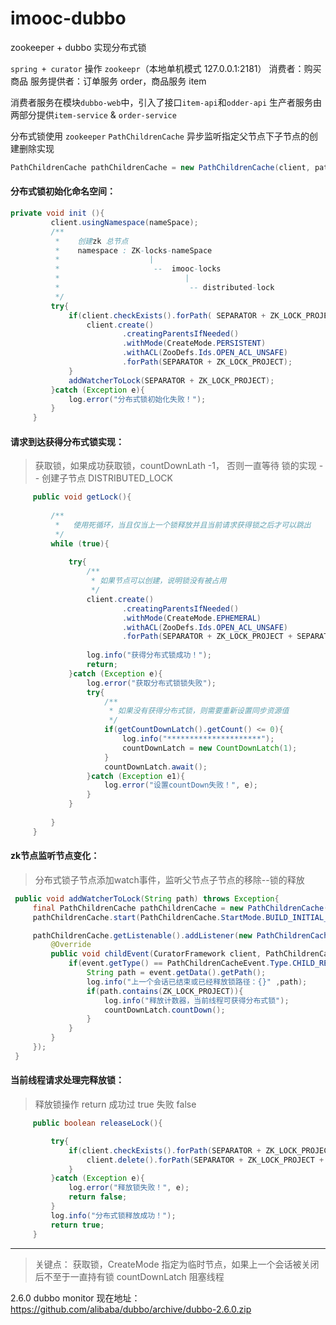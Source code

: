 # imooc-dubbo
zookeeper + dubbo 实现分布式锁

`spring + curator` 操作 `zookeepr`（本地单机模式 127.0.0.1:2181）
消费者：购买商品
服务提供者：订单服务 order，商品服务 item

消费者服务在模块`dubbo-web`中，引入了接口`item-api`和`odder-api`
生产者服务由两部分提供`item-service` & `order-service`

分布式锁使用 `zookeeper` `PathChildrenCache` 异步监听指定父节点下子节点的创建删除实现

```java
PathChildrenCache pathChildrenCache = new PathChildrenCache(client, path, true);
```

#### 分布式锁初始化命名空间：
```java
private void init (){
         client.usingNamespace(nameSpace);
         /**
          *    创建zk 总节点
          *    namespace : ZK-locks-nameSpace
          *                    |
          *                     --  imooc-locks
          *                            |
          *                             -- distributed-lock
          */
         try{
             if(client.checkExists().forPath( SEPARATOR + ZK_LOCK_PROJECT) == null){
                 client.create()
                         .creatingParentsIfNeeded()
                         .withMode(CreateMode.PERSISTENT)
                         .withACL(ZooDefs.Ids.OPEN_ACL_UNSAFE)
                         .forPath(SEPARATOR + ZK_LOCK_PROJECT);
             }
             addWatcherToLock(SEPARATOR + ZK_LOCK_PROJECT);
         }catch (Exception e){
             log.error("分布式锁初始化失败！");
         }
     }
```
   
#### 请求到达获得分布式锁实现：

> 获取锁，如果成功获取锁，countDownLath -1， 否则一直等待
> 锁的实现 -- 创建子节点 DISTRIBUTED_LOCK

```java
     public void getLock(){
 
         /**
          *   使用死循环，当且仅当上一个锁释放并且当前请求获得锁之后才可以跳出
          */
         while (true){
 
             try{
                 /**
                  * 如果节点可以创建，说明锁没有被占用
                  */
                 client.create()
                         .creatingParentsIfNeeded()
                         .withMode(CreateMode.EPHEMERAL)
                         .withACL(ZooDefs.Ids.OPEN_ACL_UNSAFE)
                         .forPath(SEPARATOR + ZK_LOCK_PROJECT + SEPARATOR + DISTRIBUTED_LOCK);
 
                 log.info("获得分布式锁成功！");
                 return;
             }catch (Exception e){
                 log.error("获取分布式锁锁失败");
                 try{
                     /**
                      * 如果没有获得分布式锁，则需要重新设置同步资源值
                      */
                     if(getCountDownLatch().getCount() <= 0){
                         log.info("*********************");
                         countDownLatch = new CountDownLatch(1);
                     }
                     countDownLatch.await();
                 }catch (Exception e1){
                     log.error("设置countDown失败！", e);
                 }
             }
 
         }
     }
```

#### zk节点监听节点变化：
> 分布式锁子节点添加watch事件，监听父节点子节点的移除--锁的释放

```java
 public void addWatcherToLock(String path) throws Exception{
     final PathChildrenCache pathChildrenCache = new PathChildrenCache(client, path, true);
     pathChildrenCache.start(PathChildrenCache.StartMode.BUILD_INITIAL_CACHE);

     pathChildrenCache.getListenable().addListener(new PathChildrenCacheListener() {
         @Override
         public void childEvent(CuratorFramework client, PathChildrenCacheEvent event) throws Exception {
             if(event.getType() == PathChildrenCacheEvent.Type.CHILD_REMOVED){
                 String path = event.getData().getPath();
                 log.info("上一个会话已结束或已经释放锁路径：{}" ,path);
                 if(path.contains(ZK_LOCK_PROJECT)){
                     log.info("释放计数器，当前线程可获得分布式锁");
                     countDownLatch.countDown();
                 }
             }
         }
     });
 }
 ```
 
          
 #### 当前线程请求处理完释放锁：
 
 > 释放锁操作
 > return 成功过 true 失败 false
 
 ```java
      public boolean releaseLock(){

          try{
              if(client.checkExists().forPath(SEPARATOR + ZK_LOCK_PROJECT + SEPARATOR + DISTRIBUTED_LOCK) != null){
                  client.delete().forPath(SEPARATOR + ZK_LOCK_PROJECT + SEPARATOR + DISTRIBUTED_LOCK);
              }
          }catch (Exception e){
              log.error("释放锁失败！", e);
              return false;
          }
          log.info("分布式锁释放成功！");
          return true;
      }
 ```
 
  ***
  
> 关键点：
    获取锁，CreateMode 指定为临时节点，如果上一个会话被关闭后不至于一直持有锁
    countDownLatch 阻塞线程
  
2.6.0 dubbo monitor 现在地址：
    https://github.com/alibaba/dubbo/archive/dubbo-2.6.0.zip

